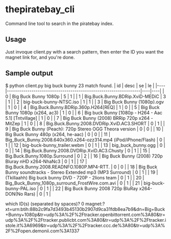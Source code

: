 thepiratebay_cli
================

Command line tool to search in the piratebay index.

Usage
-----

Just invoque client.py with a search pattern, then enter the ID you want 
the magnet link for, and you're done.

Sample output
-------------

$ python client.py big buck bunny
23 match found.
| id |                               desc                              | se | le |
|----|-----------------------------------------------------------------|----|----|
| 0  |                       Big Buck Bunny 1080p                      | 5  | 1  |
| 1  |                 Big.Buck.Bunny.BDRip.XviD-MEDiC                 | 3  | 1  |
| 2  |                     big-buck-bunny-NTSC.iso                     | 1  | 1  |
| 3  |                    Big Buck Bunny (1080p).ogv                   | 1  | 0  |
| 4  |               Big.Buck.Bunny.BDRip.360p.H264[REQ]               | 1  | 0  |
| 5  |                 Big Buck Bunny 1080p (x264, ac3)                | 1  | 0  |
| 6  |       Big buck Bunny [1080p - H264 - Aac 5.1] [Tntvillage]      | 1  | 0  |
| 7  |          Big Buck Bunny (2008) BRRip 720p x264 -MitZep          | 1  | 0  |
| 8  |            Big.Buck.Bunny.2008.DVDRip.XviD.AC3.SHORT            | 0  | 1  |
| 9  |      Big Buck Bunny (Peach): 720p Stereo OGG Theora version     | 0  | 0  |
| 10 |                Big Buck Bunny 480p (x264, he-aac)               | 0  | 0  |
| 11 | Big_Buck_Bunny.2008.640x360.x264-ozz314.mp4 (iPod/iPhone/Flash) | 0  | 1  |
| 12 |                   big-buck-bunny_trailer.webm                   | 0  | 1  |
| 13 |                        big_buck_bunny.ogg                       | 0  | 0  |
| 14 |            Big.Buck.Bunny.2008.DVDRip.XviD.AC3.Chusty           | 0  | 1  |
| 15 |                  Big.Buck.Bunny.1080p.Surround                  | 0  | 2  |
| 16 |        Big Buck Bunny (2008) 720p Bluray nHD x264-NhaNc3        | 0  | 1  |
| 17 |            Big.Buck.Bunny.2008.READNFO.1080P.MP4-RTT.           | 0  | 0  |
| 18 | Big Buck Bunny soundtracks - Stereo Extended mp3 (MP3 Surround) | 0  | 1  |
| 19 |       (Tkillaahh) Big buck bunny DVD - 720P - 2lions team       | 0  | 1  |
| 20 |         Big_Buck_Bunny_1080p_surround_FrostWire.com.avi         | 0  | 1  |
| 21 |                      big-buck-bunny-PAL.iso                     | 0  | 1  |
| 22 |        Big Buck Bunny 2008 720p BluRay x264-DON(No Rars)        | 0  | 1  |

which ID(s) (separated by spaces)? 0
magnet:?xt=urn:btih:88b2c9fa7d3493b45130b2907d9ca31fdb8ea7b9&dn=Big+Buck+Bunny+1080p&tr=udp%3A%2F%2Ftracker.openbittorrent.com%3A80&tr=udp%3A%2F%2Ftracker.publicbt.com%3A80&tr=udp%3A%2F%2Ftracker.istole.it%3A6969&tr=udp%3A%2F%2Ftracker.ccc.de%3A80&tr=udp%3A%2F%2Fopen.demonii.com%3A1337



